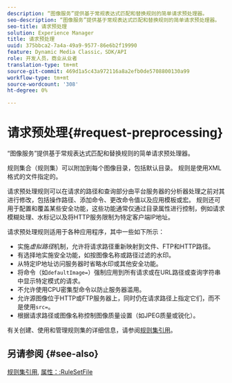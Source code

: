 ```yaml
---
description: “图像服务”提供基于常规表达式匹配和替换规则的简单请求预处理器。
seo-description: “图像服务”提供基于常规表达式匹配和替换规则的简单请求预处理器。
seo-title: 请求预处理
solution: Experience Manager
title: 请求预处理
uuid: 375bbca2-7a4a-49a9-9577-86e6b2f19990
feature: Dynamic Media Classic，SDK/API
role: 开发人员，商业从业者
translation-type: tm+mt
source-git-commit: 469d1a5c43a972116a8a2efb0de5708800130a99
workflow-type: tm+mt
source-wordcount: '308'
ht-degree: 0%

---
```



# 请求预处理{#request-preprocessing}

“图像服务”提供基于常规表达式匹配和替换规则的简单请求预处理器。

规则集合（规则集）可以附加到每个图像目录，包括默认目录。 规则是使用XML格式的文件指定的。

请求预处理规则可以在请求的路径和查询部分由平台服务器的分析器处理之前对其进行修改，包括操作路径、添加命令、更改命令值以及应用模板或宏。 规则还可用于配置和覆盖某些安全功能，这些功能通常仅通过目录属性进行控制，例如请求模糊处理、水标记以及将HTTP服务限制为特定客户端IP地址。

请求预处理规则适用于各种应用程序，其中一些如下所示：

* 实施&#x200B;*虚拟路径*&#x200B;机制，允许将请求路径重新映射到文件、FTP和HTTP路径。
* 有选择地实施安全功能，如按图像名称或路径过滤的水印。
* 从特定IP地址访问服务器时省略水印或其他安全功能。
* 将命令（如`defaultImage=`）强制应用到所有请求或在URL路径或查询字符串中显示特定模式的请求。
* 不允许使用CPU密集型命令以防止服务器滥用。
* 允许源图像位于HTTP或FTP服务器上，同时仍在请求路径上指定它们，而不是使用`src=`。
* 根据请求路径或图像名称控制图像质量设置（如JPEG质量或锐化）。

有关创建、使用和管理规则集的详细信息，请参阅[规则集引用](../../../../../is-api/image-catalog/image-serving-api-ref/c-image-catalog-reference/c-rule-set-reference/c-rule-set-reference.md#concept-3e5058cf3507470b82cac638df23ea8e)。

## 另请参阅 {#see-also}

[规则集引用](../../../../../is-api/image-catalog/image-serving-api-ref/c-image-catalog-reference/c-rule-set-reference/c-rule-set-reference.md#concept-3e5058cf3507470b82cac638df23ea8e), [属性：:RuleSetFile](../../../../../is-api/image-catalog/image-serving-api-ref/c-image-catalog-reference/c-overview/c-file-formats/r-rule-set-files.md#reference-3e54cb5f4d74411a84889fed056ac093)

